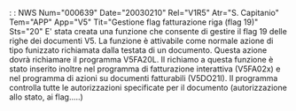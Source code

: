  :  : NWS Num="000639" Date="20030210" Rel="V1R5" Atr="S. Capitanio" Tem="APP" App="V5" Tit="Gestione flag fatturazione riga (flag 19)" Sts="20"
E' stata creata una funzione che consente di gestire il flag 19 delle righe dei documenti V5.
La funzione è attivabile come normale azione di tipo funizzato richiamata dalla testata di un documento. Questa azione dovrà richiamare il programma V5FA20L.
Il richiamo a questa funzione è stato inserito inoltre nel programma di fatturazione  interattiva (V5FA02x) e nel programma di azioni su documenti fatturabili (V5DO21I).
Il programma controlla tutte le autorizzazioni specificate per il documento (autorizzazione allo stato, ai flag.....)
